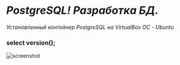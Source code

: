 # ___PostgreSQL! Разработка БД.___
*Установленный контейнер PostgreSQL на VirtualBox ОС - Ubuntu*

### select version();
<image
src=/images/version.jpg
alt="screenshot"
caption="версия установленного PostgreSQL">